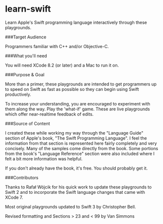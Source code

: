 learn-swift
===========

Learn Apple's Swift programming language interactively through these playgrounds.

###Target Audience

  Programmers familiar with C++ and/or Objective-C.

###What you'll need

  You will need XCode 8.2 (or later) and a Mac to run it on.

###Purpose & Goal

  More than a primer, these playgrounds are intended to get programmers up to
  speed on Swift as fast as possible so they can begin using Swift productively.

  To increase your understanding, you are encouraged to experiment with them
  along the way. Play the 'what-if' game. These are live playgrounds which offer
  near-realtime feedback of edits.

###Source of Content

  I created these while working my way through the "Language Guide" section of
  Apple's book, "The Swift Programming Language". I feel the information from
  that section is represented here fairly completely and very concisely. Many
  of the samples come directly from the book. Some portions from the book's
  "Language Reference" section were also included where I felt a bit more
  information was helpful.

  If you don't already have the book, it's free. You should probably get it.

###Contributors

  Thanks to Rafał Wójcik for his quick work to update these playgrounds to Swift 2 and to incorporate the Swift language changes that came with XCode 7.
  
  Most original playgrounds updated to Swift 3 by Christopher Bell.

  Revised formatting and Sections > 23 and < 99 by Van Simmons
